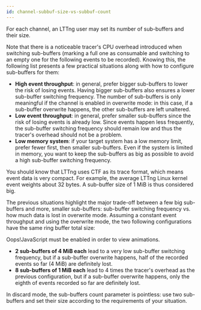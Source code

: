 ```yaml
---
id: channel-subbuf-size-vs-subbuf-count
---
```


For each channel, an LTTng user may set its number of sub-buffers and
their size.

Note that there is a noticeable tracer's CPU overhead introduced when
switching sub-buffers (marking a full one as consumable and switching
to an empty one for the following events to be recorded). Knowing this,
the following list presents a few practical situations along with how
to configure sub-buffers for them:

  * **High event throughput**: in general, prefer bigger sub-buffers to
    lower the risk of losing events. Having bigger sub-buffers
    also ensures a lower sub-buffer switching frequency. The number of
    sub-buffers is only meaningful if the channel is enabled in
    overwrite mode: in this case, if a sub-buffer overwrite happens, the
    other sub-buffers are left unaltered.
  * **Low event throughput**: in general, prefer smaller sub-buffers
    since the risk of losing events is already low. Since events
    happen less frequently, the sub-buffer switching frequency should
    remain low and thus the tracer's overhead should not be a problem.
  * **Low memory system**: if your target system has a low memory
    limit, prefer fewer first, then smaller sub-buffers. Even if the
    system is limited in memory, you want to keep the sub-buffers as
    big as possible to avoid a high sub-buffer switching frequency.

You should know that LTTng uses CTF as its trace format, which means
event data is very compact. For example, the average LTTng Linux kernel
event weights about 32&nbsp;bytes. A sub-buffer size of 1&nbsp;MiB is
thus considered big.

The previous situations highlight the major trade-off between a few big
sub-buffers and more, smaller sub-buffers: sub-buffer switching
frequency vs. how much data is lost in overwrite mode. Assuming a
constant event throughput and using the overwrite mode, the two
following configurations have the same ring buffer total size:

<script type="text/javascript">
    document.write('<div class="anim img img-100" id="docsvg-channel-subbuf-size-vs-count-anim"></div>');

    $(document).ready(function() {
        var doc = SVG('docsvg-channel-subbuf-size-vs-count-anim');

        doc.viewbox(0, 0, 4.25, 2);

        var stdRb2 = rbBuildStdAnimated(doc, {
            div: 2,
            oR: 0.97,
            evDur: 300,
            evPerSubBuf: 17,
            consumerAfter: 25
        });
        var stdRb16 = rbBuildStdAnimated(doc, {
            div: 8,
            oR: 0.97,
            evDur: 300,
            evPerSubBuf: 4,
            consumerAfter: 6
        });

        stdRb2.rb.getGroup().move(1, 1);
        stdRb16.rb.getGroup().move(3.25, 1);
        rbSetParentPlayIcon(doc, function() {
            rbStdStart(stdRb2);
            rbStdStart(stdRb16);
        });
    });
</script>

<noscript>
    <div class="err">
        <p>
            <span class="t">Oops!</span>JavaScript must be enabled in
            order to view animations.
        </p>
    </div>
</noscript>

  * **2 sub-buffers of 4 MiB each** lead to a very low sub-buffer
    switching frequency, but if a sub-buffer overwrite happens, half of
    the recorded events so far (4&nbsp;MiB) are definitely lost.
  * **8 sub-buffers of 1 MiB each** lead to 4&nbsp;times the tracer's
    overhead as the previous configuration, but if a sub-buffer
    overwrite happens, only the eighth of events recorded so far are
    definitely lost.

In discard mode, the sub-buffers count parameter is pointless: use two
sub-buffers and set their size according to the requirements of your
situation.
